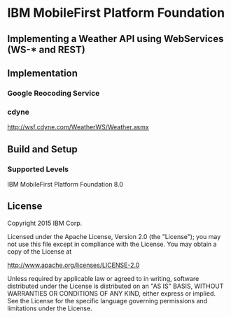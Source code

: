 IBM MobileFirst Platform Foundation
===

## Implementing a Weather API using WebServices (WS-* and REST)

## Implementation

### Google Reocoding Service

### cdyne
http://wsf.cdyne.com/WeatherWS/Weather.asmx

## Build and Setup

### Supported Levels
IBM MobileFirst Platform Foundation 8.0

## License
Copyright 2015 IBM Corp.

Licensed under the Apache License, Version 2.0 (the "License");
you may not use this file except in compliance with the License.
You may obtain a copy of the License at

http://www.apache.org/licenses/LICENSE-2.0

Unless required by applicable law or agreed to in writing, software
distributed under the License is distributed on an "AS IS" BASIS,
WITHOUT WARRANTIES OR CONDITIONS OF ANY KIND, either express or implied.
See the License for the specific language governing permissions and
limitations under the License.